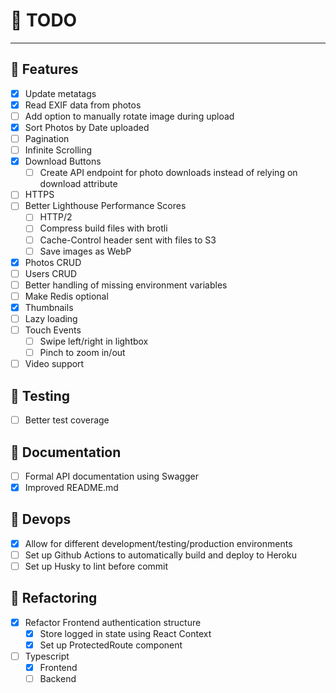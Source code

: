 # 📝 TODO

---

## 🚀 Features
- [x] Update metatags
- [x] Read EXIF data from photos
- [ ] Add option to manually rotate image during upload
- [x] Sort Photos by Date uploaded
- [ ] Pagination
- [ ] Infinite Scrolling
- [x] Download Buttons
   - [ ] Create API endpoint for photo downloads instead of relying on download attribute
- [ ] HTTPS
- [ ] Better Lighthouse Performance Scores
  - [ ] HTTP/2
  - [ ] Compress build files with brotli
  - [ ] Cache-Control header sent with files to S3
  - [ ] Save images as WebP
- [x] Photos CRUD
- [ ] Users CRUD
- [ ] Better handling of missing environment variables
- [ ] Make Redis optional
- [x] Thumbnails
- [ ] Lazy loading
- [ ] Touch Events
   - [ ] Swipe left/right in lightbox
   - [ ] Pinch to zoom in/out
- [ ] Video support
## 🧪 Testing
- [ ] Better test coverage
## 📄 Documentation
- [ ] Formal API documentation using Swagger
- [x] Improved README.md
## 🔧 Devops
- [x] Allow for different development/testing/production environments
- [ ] Set up Github Actions to automatically build and deploy to Heroku
- [ ] Set up Husky to lint before commit
## 💪 Refactoring
- [x] Refactor Frontend authentication structure
  - [x] Store logged in state using React Context
  - [x] Set up ProtectedRoute component
- [ ] Typescript
  - [x] Frontend
  - [ ] Backend
